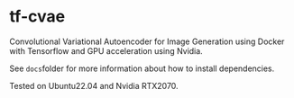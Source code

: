 # tf-cvae
Convolutional Variational Autoencoder for Image Generation using Docker with Tensorflow and GPU acceleration using Nvidia.

See `docs`folder for more information about how to install dependencies.

Tested on Ubuntu22.04 and Nvidia RTX2070.

